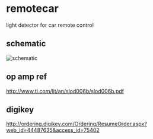 remotecar
=========

light detector for car remote control

schematic
---------
![schematic](https://raw.github.com/noahp/remotecar/master/hw/schematic.png)

op amp ref
---------
http://www.ti.com/lit/an/slod006b/slod006b.pdf

digikey
--------
http://ordering.digikey.com/Ordering/ResumeOrder.aspx?web_id=44487635&access_id=75402
